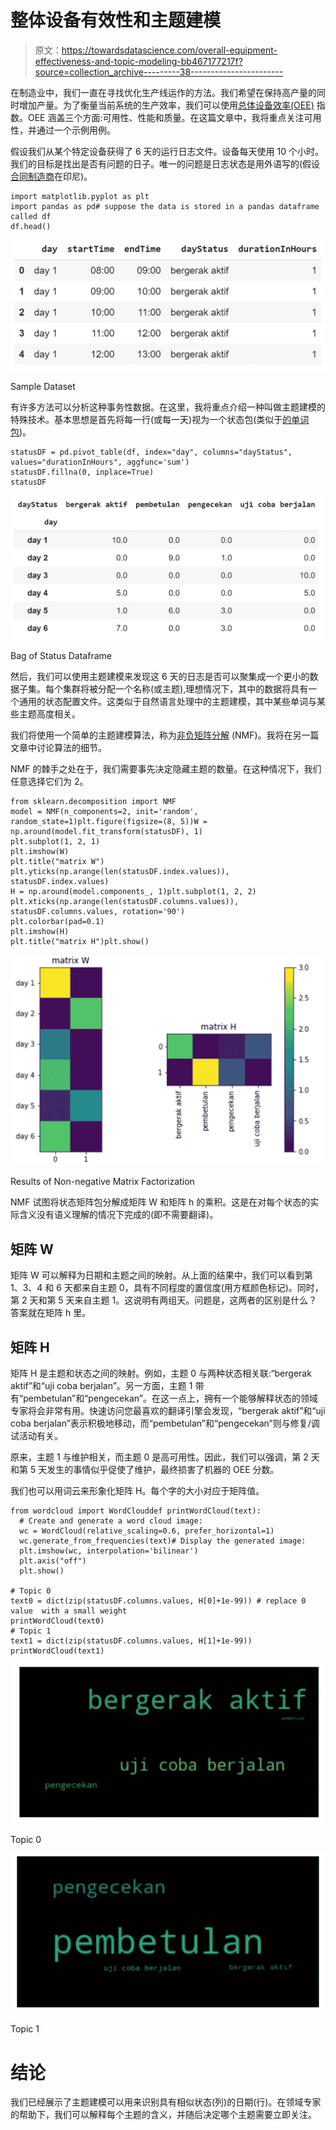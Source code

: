 # 整体设备有效性和主题建模

> 原文：<https://towardsdatascience.com/overall-equipment-effectiveness-and-topic-modeling-bb467177217f?source=collection_archive---------38----------------------->

在制造业中，我们一直在寻找优化生产线运作的方法。我们希望在保持高产量的同时增加产量。为了衡量当前系统的生产效率，我们可以使用[总体设备效率(OEE)](https://en.wikipedia.org/wiki/Overall_equipment_effectiveness) 指数。OEE 涵盖三个方面:可用性、性能和质量。在这篇文章中，我将重点关注可用性，并通过一个示例用例。

假设我们从某个特定设备获得了 6 天的运行日志文件。设备每天使用 10 个小时。我们的目标是找出是否有问题的日子。唯一的问题是日志状态是用外语写的(假设[合同制造商](https://en.wikipedia.org/wiki/Contract_manufacturer)在印尼)。

```
import matplotlib.pyplot as plt
import pandas as pd# suppose the data is stored in a pandas dataframe called df
df.head()
```

![](img/967d75dc469f5c88b8adb005c4fcda62.png)

Sample Dataset

有许多方法可以分析这种事务性数据。在这里，我将重点介绍一种叫做主题建模的特殊技术。基本思想是首先将每一行(或每一天)视为一个状态包(类似于[的单词包](https://en.wikipedia.org/wiki/Bag-of-words_model))。

```
statusDF = pd.pivot_table(df, index="day", columns="dayStatus", values="durationInHours", aggfunc='sum')
statusDF.fillna(0, inplace=True)
statusDF
```

![](img/58c9cc56c7c3cfa0e97e0b13d5782378.png)

Bag of Status Dataframe

然后，我们可以使用主题建模来发现这 6 天的日志是否可以聚集成一个更小的数据子集。每个集群将被分配一个名称(或主题),理想情况下，其中的数据将具有一个通用的状态配置文件。这类似于自然语言处理中的主题建模，其中某些单词与某些主题高度相关。

我们将使用一个简单的主题建模算法，称为[非负矩阵分解](https://en.wikipedia.org/wiki/Non-negative_matrix_factorization) (NMF)。我将在另一篇文章中讨论算法的细节。

NMF 的棘手之处在于，我们需要事先决定隐藏主题的数量。在这种情况下，我们任意选择它们为 2。

```
from sklearn.decomposition import NMF
model = NMF(n_components=2, init='random', random_state=1)plt.figure(figsize=(8, 5))W = np.around(model.fit_transform(statusDF), 1)
plt.subplot(1, 2, 1)
plt.imshow(W)
plt.title("matrix W")
plt.yticks(np.arange(len(statusDF.index.values)), statusDF.index.values)
H = np.around(model.components_, 1)plt.subplot(1, 2, 2)
plt.xticks(np.arange(len(statusDF.columns.values)), statusDF.columns.values, rotation='90')
plt.colorbar(pad=0.1)
plt.imshow(H)
plt.title("matrix H")plt.show()
```

![](img/0ec95ca3bcacc3ef2e4330308a116c1b.png)

Results of Non-negative Matrix Factorization

NMF 试图将状态矩阵包分解成矩阵 W 和矩阵 h 的乘积。这是在对每个状态的实际含义没有语义理解的情况下完成的(即不需要翻译)。

## 矩阵 W

矩阵 W 可以解释为日期和主题之间的映射。从上面的结果中，我们可以看到第 1、3、4 和 6 天都来自主题 0，具有不同程度的置信度(用方框颜色标记)。同时，第 2 天和第 5 天来自主题 1。这说明有两组天。问题是，这两者的区别是什么？答案就在矩阵 h 里。

## 矩阵 H

矩阵 H 是主题和状态之间的映射。例如，主题 0 与两种状态相关联:“bergerak aktif”和“uji coba berjalan”。另一方面，主题 1 带有“pembetulan”和“pengecekan”。在这一点上，拥有一个能够解释状态的领域专家将会非常有用。快速访问您最喜欢的翻译引擎会发现，“bergerak aktif”和“uji coba berjalan”表示积极地移动，而“pembetulan”和“pengecekan”则与修复/调试活动有关。

原来，主题 1 与维护相关，而主题 0 是高可用性。因此，我们可以强调，第 2 天和第 5 天发生的事情似乎促使了维护，最终损害了机器的 OEE 分数。

我们也可以用词云来形象化矩阵 H。每个字的大小对应于矩阵值。

```
from wordcloud import WordClouddef printWordCloud(text):
  # Create and generate a word cloud image:
  wc = WordCloud(relative_scaling=0.6, prefer_horizontal=1)
  wc.generate_from_frequencies(text)# Display the generated image:
  plt.imshow(wc, interpolation='bilinear')
  plt.axis("off")
  plt.show()

# Topic 0
text0 = dict(zip(statusDF.columns.values, H[0]+1e-99)) # replace 0 value  with a small weight
printWordCloud(text0)
# Topic 1
text1 = dict(zip(statusDF.columns.values, H[1]+1e-99))
printWordCloud(text1)
```

![](img/708a2f3ee145e15ab06b770e51b31dd4.png)

Topic 0

![](img/1b0cdbdd04ff525c10b8e476ebf81558.png)

Topic 1

# **结论**

我们已经展示了主题建模可以用来识别具有相似状态(列)的日期(行)。在领域专家的帮助下，我们可以解释每个主题的含义，并随后决定哪个主题需要立即关注。